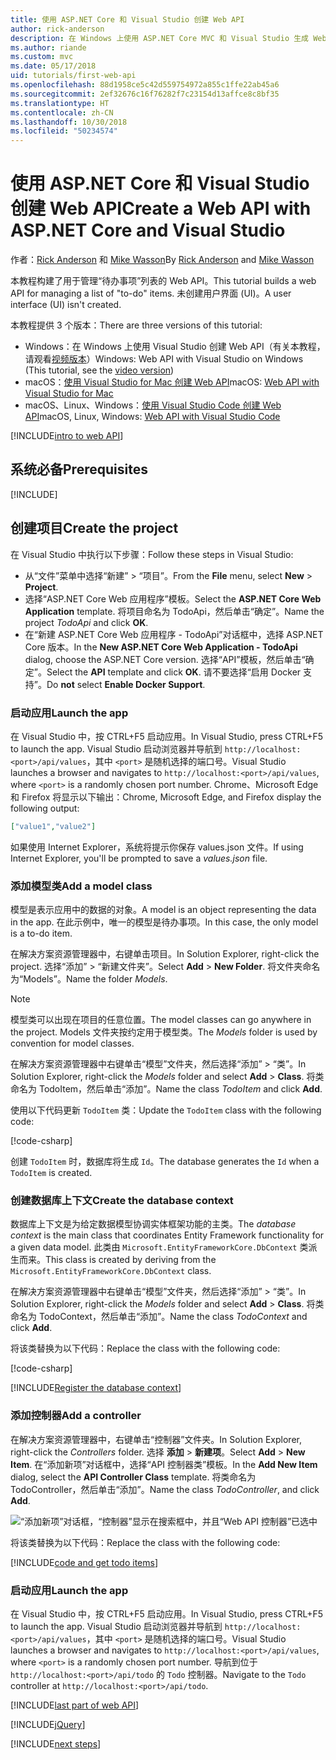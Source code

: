 ```yaml
---
title: 使用 ASP.NET Core 和 Visual Studio 创建 Web API
author: rick-anderson
description: 在 Windows 上使用 ASP.NET Core MVC 和 Visual Studio 生成 Web API
ms.author: riande
ms.custom: mvc
ms.date: 05/17/2018
uid: tutorials/first-web-api
ms.openlocfilehash: 88d1958ce5c42d559754972a855c1ffe22ab45a6
ms.sourcegitcommit: 2ef32676c16f76282f7c23154d13affce8c8bf35
ms.translationtype: HT
ms.contentlocale: zh-CN
ms.lasthandoff: 10/30/2018
ms.locfileid: "50234574"
---
```

# <a name="create-a-web-api-with-aspnet-core-and-visual-studio"></a><span data-ttu-id="f692f-103">使用 ASP.NET Core 和 Visual Studio 创建 Web API</span><span class="sxs-lookup"><span data-stu-id="f692f-103">Create a Web API with ASP.NET Core and Visual Studio</span></span>

<span data-ttu-id="f692f-104">作者：[Rick Anderson](https://twitter.com/RickAndMSFT) 和 [Mike Wasson](https://github.com/mikewasson)</span><span class="sxs-lookup"><span data-stu-id="f692f-104">By [Rick Anderson](https://twitter.com/RickAndMSFT) and [Mike Wasson](https://github.com/mikewasson)</span></span>

<span data-ttu-id="f692f-105">本教程构建了用于管理“待办事项”列表的 Web API。</span><span class="sxs-lookup"><span data-stu-id="f692f-105">This tutorial builds a web API for managing a list of "to-do" items.</span></span> <span data-ttu-id="f692f-106">未创建用户界面 (UI)。</span><span class="sxs-lookup"><span data-stu-id="f692f-106">A user interface (UI) isn't created.</span></span>

<span data-ttu-id="f692f-107">本教程提供 3 个版本：</span><span class="sxs-lookup"><span data-stu-id="f692f-107">There are three versions of this tutorial:</span></span>

* <span data-ttu-id="f692f-108">Windows：在 Windows 上使用 Visual Studio 创建 Web API（有关本教程，请观看[视频版本](https://www.youtube.com/watch?v=TTkhEyGBfAk)）</span><span class="sxs-lookup"><span data-stu-id="f692f-108">Windows: Web API with Visual Studio on Windows (This tutorial, see the [video version](https://www.youtube.com/watch?v=TTkhEyGBfAk))</span></span>
* <span data-ttu-id="f692f-109">macOS：[使用 Visual Studio for Mac 创建 Web API](xref:tutorials/first-web-api-mac)</span><span class="sxs-lookup"><span data-stu-id="f692f-109">macOS: [Web API with Visual Studio for Mac](xref:tutorials/first-web-api-mac)</span></span>
* <span data-ttu-id="f692f-110">macOS、Linux、Windows：[使用 Visual Studio Code 创建 Web API](xref:tutorials/web-api-vsc)</span><span class="sxs-lookup"><span data-stu-id="f692f-110">macOS, Linux, Windows: [Web API with Visual Studio Code](xref:tutorials/web-api-vsc)</span></span>

<!-- WARNING: The code AND images in this doc are used by uid: tutorials/web-api-vsc, tutorials/first-web-api-mac and tutorials/first-web-api. If you change any code/images in this tutorial, update uid: tutorials/web-api-vsc -->

[!INCLUDE[intro to web API](../includes/webApi/intro.md)]

## <a name="prerequisites"></a><span data-ttu-id="f692f-111">系统必备</span><span class="sxs-lookup"><span data-stu-id="f692f-111">Prerequisites</span></span>

[!INCLUDE[](~/includes/net-core-prereqs-windows.md)]

## <a name="create-the-project"></a><span data-ttu-id="f692f-112">创建项目</span><span class="sxs-lookup"><span data-stu-id="f692f-112">Create the project</span></span>

<span data-ttu-id="f692f-113">在 Visual Studio 中执行以下步骤：</span><span class="sxs-lookup"><span data-stu-id="f692f-113">Follow these steps in Visual Studio:</span></span>

* <span data-ttu-id="f692f-114">从“文件”菜单中选择“新建” > “项目”。</span><span class="sxs-lookup"><span data-stu-id="f692f-114">From the **File** menu, select **New** > **Project**.</span></span>
* <span data-ttu-id="f692f-115">选择“ASP.NET Core Web 应用程序”模板。</span><span class="sxs-lookup"><span data-stu-id="f692f-115">Select the **ASP.NET Core Web Application** template.</span></span> <span data-ttu-id="f692f-116">将项目命名为 TodoApi，然后单击“确定”。</span><span class="sxs-lookup"><span data-stu-id="f692f-116">Name the project *TodoApi* and click **OK**.</span></span>
* <span data-ttu-id="f692f-117">在“新建 ASP.NET Core Web 应用程序 - TodoApi”对话框中，选择 ASP.NET Core 版本。</span><span class="sxs-lookup"><span data-stu-id="f692f-117">In the **New ASP.NET Core Web Application - TodoApi** dialog, choose the ASP.NET Core version.</span></span> <span data-ttu-id="f692f-118">选择“API”模板，然后单击“确定”。</span><span class="sxs-lookup"><span data-stu-id="f692f-118">Select the **API** template and click **OK**.</span></span> <span data-ttu-id="f692f-119">请不要选择“启用 Docker 支持”。</span><span class="sxs-lookup"><span data-stu-id="f692f-119">Do **not** select **Enable Docker Support**.</span></span>

### <a name="launch-the-app"></a><span data-ttu-id="f692f-120">启动应用</span><span class="sxs-lookup"><span data-stu-id="f692f-120">Launch the app</span></span>

<span data-ttu-id="f692f-121">在 Visual Studio 中，按 CTRL+F5 启动应用。</span><span class="sxs-lookup"><span data-stu-id="f692f-121">In Visual Studio, press CTRL+F5 to launch the app.</span></span> <span data-ttu-id="f692f-122">Visual Studio 启动浏览器并导航到 `http://localhost:<port>/api/values`，其中 `<port>` 是随机选择的端口号。</span><span class="sxs-lookup"><span data-stu-id="f692f-122">Visual Studio launches a browser and navigates to `http://localhost:<port>/api/values`, where `<port>` is a randomly chosen port number.</span></span> <span data-ttu-id="f692f-123">Chrome、Microsoft Edge 和 Firefox 将显示以下输出：</span><span class="sxs-lookup"><span data-stu-id="f692f-123">Chrome, Microsoft Edge, and Firefox display the following output:</span></span>

```json
["value1","value2"]
```

<span data-ttu-id="f692f-124">如果使用 Internet Explorer，系统将提示你保存 values.json 文件。</span><span class="sxs-lookup"><span data-stu-id="f692f-124">If using Internet Explorer, you'll be prompted to save a *values.json* file.</span></span>

### <a name="add-a-model-class"></a><span data-ttu-id="f692f-125">添加模型类</span><span class="sxs-lookup"><span data-stu-id="f692f-125">Add a model class</span></span>

<span data-ttu-id="f692f-126">模型是表示应用中的数据的对象。</span><span class="sxs-lookup"><span data-stu-id="f692f-126">A model is an object representing the data in the app.</span></span> <span data-ttu-id="f692f-127">在此示例中，唯一的模型是待办事项。</span><span class="sxs-lookup"><span data-stu-id="f692f-127">In this case, the only model is a to-do item.</span></span>

<span data-ttu-id="f692f-128">在解决方案资源管理器中，右键单击项目。</span><span class="sxs-lookup"><span data-stu-id="f692f-128">In Solution Explorer, right-click the project.</span></span> <span data-ttu-id="f692f-129">选择“添加” > “新建文件夹”。</span><span class="sxs-lookup"><span data-stu-id="f692f-129">Select **Add** > **New Folder**.</span></span> <span data-ttu-id="f692f-130">将文件夹命名为“Models”。</span><span class="sxs-lookup"><span data-stu-id="f692f-130">Name the folder *Models*.</span></span>

> [!NOTE]
> <span data-ttu-id="f692f-131">模型类可以出现在项目的任意位置。</span><span class="sxs-lookup"><span data-stu-id="f692f-131">The model classes can go anywhere in the project.</span></span> <span data-ttu-id="f692f-132">Models 文件夹按约定用于模型类。</span><span class="sxs-lookup"><span data-stu-id="f692f-132">The *Models* folder is used by convention for model classes.</span></span>

<span data-ttu-id="f692f-133">在解决方案资源管理器中右键单击“模型”文件夹，然后选择“添加” > “类”。</span><span class="sxs-lookup"><span data-stu-id="f692f-133">In Solution Explorer, right-click the *Models* folder and select **Add** > **Class**.</span></span> <span data-ttu-id="f692f-134">将类命名为 TodoItem，然后单击“添加”。</span><span class="sxs-lookup"><span data-stu-id="f692f-134">Name the class *TodoItem* and click **Add**.</span></span>

<span data-ttu-id="f692f-135">使用以下代码更新 `TodoItem` 类：</span><span class="sxs-lookup"><span data-stu-id="f692f-135">Update the `TodoItem` class with the following code:</span></span>

[!code-csharp[](first-web-api/samples/2.0/TodoApi/Models/TodoItem.cs)]

<span data-ttu-id="f692f-136">创建 `TodoItem` 时，数据库将生成 `Id`。</span><span class="sxs-lookup"><span data-stu-id="f692f-136">The database generates the `Id` when a `TodoItem` is created.</span></span>

### <a name="create-the-database-context"></a><span data-ttu-id="f692f-137">创建数据库上下文</span><span class="sxs-lookup"><span data-stu-id="f692f-137">Create the database context</span></span>

<span data-ttu-id="f692f-138">数据库上下文是为给定数据模型协调实体框架功能的主类。</span><span class="sxs-lookup"><span data-stu-id="f692f-138">The *database context* is the main class that coordinates Entity Framework functionality for a given data model.</span></span> <span data-ttu-id="f692f-139">此类由 `Microsoft.EntityFrameworkCore.DbContext` 类派生而来。</span><span class="sxs-lookup"><span data-stu-id="f692f-139">This class is created by deriving from the `Microsoft.EntityFrameworkCore.DbContext` class.</span></span>

<span data-ttu-id="f692f-140">在解决方案资源管理器中右键单击“模型”文件夹，然后选择“添加” > “类”。</span><span class="sxs-lookup"><span data-stu-id="f692f-140">In Solution Explorer, right-click the *Models* folder and select **Add** > **Class**.</span></span> <span data-ttu-id="f692f-141">将类命名为 TodoContext，然后单击“添加”。</span><span class="sxs-lookup"><span data-stu-id="f692f-141">Name the class *TodoContext* and click **Add**.</span></span>

<span data-ttu-id="f692f-142">将该类替换为以下代码：</span><span class="sxs-lookup"><span data-stu-id="f692f-142">Replace the class with the following code:</span></span>

[!code-csharp[](first-web-api/samples/2.0/TodoApi/Models/TodoContext.cs)]

[!INCLUDE[Register the database context](../includes/webApi/register_dbContext.md)]

### <a name="add-a-controller"></a><span data-ttu-id="f692f-143">添加控制器</span><span class="sxs-lookup"><span data-stu-id="f692f-143">Add a controller</span></span>

<span data-ttu-id="f692f-144">在解决方案资源管理器中，右键单击“控制器”文件夹。</span><span class="sxs-lookup"><span data-stu-id="f692f-144">In Solution Explorer, right-click the *Controllers* folder.</span></span> <span data-ttu-id="f692f-145">选择 **添加** > **新建项**。</span><span class="sxs-lookup"><span data-stu-id="f692f-145">Select **Add** > **New Item**.</span></span> <span data-ttu-id="f692f-146">在“添加新项”对话框中，选择“API 控制器类”模板。</span><span class="sxs-lookup"><span data-stu-id="f692f-146">In the **Add New Item** dialog, select the **API Controller Class** template.</span></span> <span data-ttu-id="f692f-147">将类命名为 TodoController，然后单击“添加”。</span><span class="sxs-lookup"><span data-stu-id="f692f-147">Name the class *TodoController*, and click **Add**.</span></span>

![“添加新项”对话框，“控制器”显示在搜索框中，并且“Web API 控制器”已选中](first-web-api/_static/new_controller.png)

<span data-ttu-id="f692f-149">将该类替换为以下代码：</span><span class="sxs-lookup"><span data-stu-id="f692f-149">Replace the class with the following code:</span></span>

[!INCLUDE[code and get todo items](../includes/webApi/getTodoItems.md)]

### <a name="launch-the-app"></a><span data-ttu-id="f692f-150">启动应用</span><span class="sxs-lookup"><span data-stu-id="f692f-150">Launch the app</span></span>

<span data-ttu-id="f692f-151">在 Visual Studio 中，按 CTRL+F5 启动应用。</span><span class="sxs-lookup"><span data-stu-id="f692f-151">In Visual Studio, press CTRL+F5 to launch the app.</span></span> <span data-ttu-id="f692f-152">Visual Studio 启动浏览器并导航到 `http://localhost:<port>/api/values`，其中 `<port>` 是随机选择的端口号。</span><span class="sxs-lookup"><span data-stu-id="f692f-152">Visual Studio launches a browser and navigates to `http://localhost:<port>/api/values`, where `<port>` is a randomly chosen port number.</span></span> <span data-ttu-id="f692f-153">导航到位于 `http://localhost:<port>/api/todo` 的 `Todo` 控制器。</span><span class="sxs-lookup"><span data-stu-id="f692f-153">Navigate to the `Todo` controller at `http://localhost:<port>/api/todo`.</span></span>

[!INCLUDE[last part of web API](../includes/webApi/end.md)]

[!INCLUDE[jQuery](../includes/webApi/add-jquery.md)]

[!INCLUDE[next steps](../includes/webApi/next.md)]
